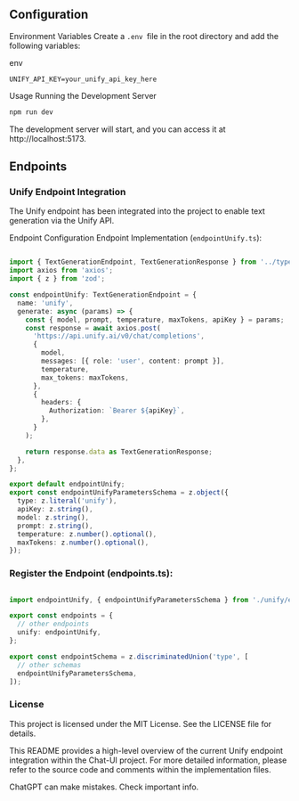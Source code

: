 ## Configuration
Environment Variables
Create a ```.env ```file in the root directory and add the following variables:

env
```
UNIFY_API_KEY=your_unify_api_key_here
```
Usage
Running the Development Server
```sh
npm run dev
```
The development server will start, and you can access it at http://localhost:5173.

## Endpoints
### Unify Endpoint Integration
The Unify endpoint has been integrated into the project to enable text generation via the Unify API.

Endpoint Configuration
Endpoint Implementation (```endpointUnify.ts```):

```typescript

import { TextGenerationEndpoint, TextGenerationResponse } from '../types';
import axios from 'axios';
import { z } from 'zod';

const endpointUnify: TextGenerationEndpoint = {
  name: 'unify',
  generate: async (params) => {
    const { model, prompt, temperature, maxTokens, apiKey } = params;
    const response = await axios.post(
      'https://api.unify.ai/v0/chat/completions',
      {
        model,
        messages: [{ role: 'user', content: prompt }],
        temperature,
        max_tokens: maxTokens,
      },
      {
        headers: {
          Authorization: `Bearer ${apiKey}`,
        },
      }
    );

    return response.data as TextGenerationResponse;
  },
};

export default endpointUnify;
export const endpointUnifyParametersSchema = z.object({
  type: z.literal('unify'),
  apiKey: z.string(),
  model: z.string(),
  prompt: z.string(),
  temperature: z.number().optional(),
  maxTokens: z.number().optional(),
});
```
###  Register the Endpoint (endpoints.ts):

```typescript

import endpointUnify, { endpointUnifyParametersSchema } from './unify/endpointUnify';

export const endpoints = {
  // other endpoints
  unify: endpointUnify,
};

export const endpointSchema = z.discriminatedUnion('type', [
  // other schemas
  endpointUnifyParametersSchema,
]);
```
### License
This project is licensed under the MIT License. See the LICENSE file for details.

This README provides a high-level overview of the current Unify endpoint integration within the Chat-UI project. For more detailed information, please refer to the source code and comments within the implementation files.










ChatGPT can make mistakes. Check important info.
